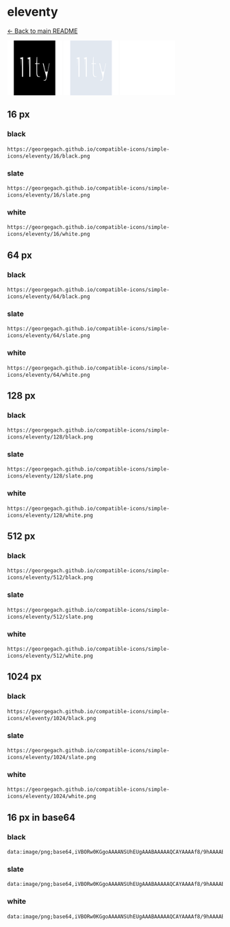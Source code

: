 # eleventy

[← Back to main README](../../README.md)


<img src="./128/black.png" width="128" alt="eleventy black icon" />
<img src="./128/slate.png" width="128" alt="eleventy slate icon" />
<img src="./128/white.png" width="128" alt="eleventy white icon" />

## 16 px

### black
```
https://georgegach.github.io/compatible-icons/simple-icons/eleventy/16/black.png
```

### slate
```
https://georgegach.github.io/compatible-icons/simple-icons/eleventy/16/slate.png
```

### white
```
https://georgegach.github.io/compatible-icons/simple-icons/eleventy/16/white.png
```

## 64 px

### black
```
https://georgegach.github.io/compatible-icons/simple-icons/eleventy/64/black.png
```

### slate
```
https://georgegach.github.io/compatible-icons/simple-icons/eleventy/64/slate.png
```

### white
```
https://georgegach.github.io/compatible-icons/simple-icons/eleventy/64/white.png
```

## 128 px

### black
```
https://georgegach.github.io/compatible-icons/simple-icons/eleventy/128/black.png
```

### slate
```
https://georgegach.github.io/compatible-icons/simple-icons/eleventy/128/slate.png
```

### white
```
https://georgegach.github.io/compatible-icons/simple-icons/eleventy/128/white.png
```

## 512 px

### black
```
https://georgegach.github.io/compatible-icons/simple-icons/eleventy/512/black.png
```

### slate
```
https://georgegach.github.io/compatible-icons/simple-icons/eleventy/512/slate.png
```

### white
```
https://georgegach.github.io/compatible-icons/simple-icons/eleventy/512/white.png
```

## 1024 px

### black
```
https://georgegach.github.io/compatible-icons/simple-icons/eleventy/1024/black.png
```

### slate
```
https://georgegach.github.io/compatible-icons/simple-icons/eleventy/1024/slate.png
```

### white
```
https://georgegach.github.io/compatible-icons/simple-icons/eleventy/1024/white.png
```

## 16 px in base64

### black
```
data:image/png;base64,iVBORw0KGgoAAAANSUhEUgAAABAAAAAQCAYAAAAf8/9hAAAABmJLR0QA/wD/AP+gvaeTAAAAy0lEQVQ4ja3STWoCQRCG4ccxC4PZJIKQRUSMJLlVruAJPIHHywWyzEKFEA0Zyc+iKzqIM7bgB81XU1S9U9UzJF1jjt/MM48ehZ0+5WtbWzRV5ejsgAVesQov8YZNLmCNGdqYBqDEVy7gNk4HY1zgBT/SzZf4aAK0cBfxE74xjOdlABfHADcR96RvXkReTNG4Qkva/z+ueheT8FoAjMIH0dyRLreP58qESDvt6yH8vvJmeMdjZaJaQJ26uNpPngJoH0qe9Ve+PKFvW/sHhdcnzEwqI7sAAAAASUVORK5CYII=
```

### slate
```
data:image/png;base64,iVBORw0KGgoAAAANSUhEUgAAABAAAAAQCAYAAAAf8/9hAAAABmJLR0QA/wD/AP+gvaeTAAABAklEQVQ4ja2STUoDYRBEX/UMEhkXGkHIQiMa1Ft5BU/gCTyey2xm6SITEY04Ml+5iGh+cPwW6VXTXfXoghZAXT8faY8pYkhOmcYtk/H4cB4/Q/k9y7yhjT5dTu0c0Ahq8Jtwjd0CT8BnHkBeROhBRJHMvaQW3II/Mi+IUZc8Mh4omBhKKR5BCZgZtYjXvwEpyfYpgNAN0Nk+B4OYi1Sm5KYnghSKIUAyx4AlhZCwwZqF1BcB2V3xvZAwYCUbRCXpDqj6AEBxAWB0ZiSbgRQL0Inxrb3+reWWX75aNr5cgqiEMbwEXCPUD9jk/WarkA7w+v5fwAqqsLenO3xlaz/btaL9AvipZNwpiHuqAAAAAElFTkSuQmCC
```

### white
```
data:image/png;base64,iVBORw0KGgoAAAANSUhEUgAAABAAAAAQCAYAAAAf8/9hAAAABmJLR0QA/wD/AP+gvaeTAAAAzElEQVQ4ja3STUoDQRCG4WcSF5G4SQTBhSIaNLfyCp7AE3g8L+DSxSQg/mAklosp4xCcpAP5oPmqi6q3u5oGETGKiDrKVUfECHr+9KFcq9repqoS7R0wwxPe0hd4xlcp4B0P6OM+AQt8lgJOcw0wwQEe8Y06Ya+bABXOMp5iiYvczxM42wYYZ3yMyJoqc/W2ESrN/L9x24e4S+8EwGX6eTYPNI97gtvWDdHMtK7r9KvWyfCCm9aNOgFdGuJoPbkLoP9fcq9f+XCHvlXtD0oiUaLW85s5AAAAAElFTkSuQmCC
```

